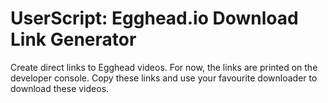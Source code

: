 # UserScript: Egghead.io Download Link Generator

Create direct links to Egghead videos. For now, the links are printed on the developer console. Copy these links and use your favourite downloader to download these videos. 
